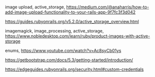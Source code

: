 image upload, active_storage,
https://medium.com/@anaharris/how-to-add-image-upload-functionality-to-your-rails-app-9f7fc3f3d042

https://guides.rubyonrails.org/v5.2.0/active_storage_overview.html

imagemagick, image_processing, active_storage, 
https://www.nobledesktop.com/learn/ruby/product-images-with-active-storage

enums,
https://www.youtube.com/watch?v=Ac8syCb01ys

https://getbootstrap.com/docs/5.3/getting-started/introduction/

https://edgeguides.rubyonrails.org/security.html#custom-credentials

